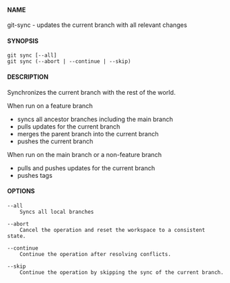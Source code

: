 #### NAME

git-sync - updates the current branch with all relevant changes


#### SYNOPSIS

```
git sync [--all]
git sync (--abort | --continue | --skip)
```

#### DESCRIPTION

Synchronizes the current branch with the rest of the world.

When run on a feature branch
* syncs all ancestor branches including the main branch
* pulls updates for the current branch
* merges the parent branch into the current branch
* pushes the current branch

When run on the main branch or a non-feature branch
* pulls and pushes updates for the current branch
* pushes tags


#### OPTIONS

```
--all
    Syncs all local branches

--abort
    Cancel the operation and reset the workspace to a consistent state.

--continue
    Continue the operation after resolving conflicts.

--skip
    Continue the operation by skipping the sync of the current branch.
```
